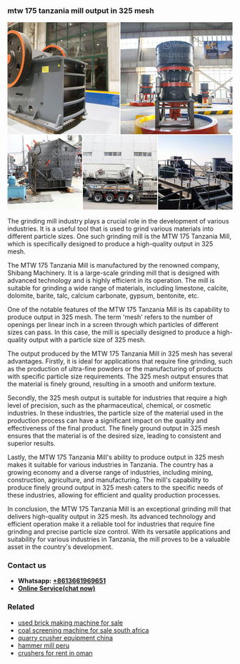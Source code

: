 <h3>mtw 175 tanzania mill output in 325 mesh</h3><img src='1708587133.jpg' alt=''><p>The grinding mill industry plays a crucial role in the development of various industries. It is a useful tool that is used to grind various materials into different particle sizes. One such grinding mill is the MTW 175 Tanzania Mill, which is specifically designed to produce a high-quality output in 325 mesh.</p><p>The MTW 175 Tanzania Mill is manufactured by the renowned company, Shibang Machinery. It is a large-scale grinding mill that is designed with advanced technology and is highly efficient in its operation. The mill is suitable for grinding a wide range of materials, including limestone, calcite, dolomite, barite, talc, calcium carbonate, gypsum, bentonite, etc.</p><p>One of the notable features of the MTW 175 Tanzania Mill is its capability to produce output in 325 mesh. The term 'mesh' refers to the number of openings per linear inch in a screen through which particles of different sizes can pass. In this case, the mill is specially designed to produce a high-quality output with a particle size of 325 mesh.</p><p>The output produced by the MTW 175 Tanzania Mill in 325 mesh has several advantages. Firstly, it is ideal for applications that require fine grinding, such as the production of ultra-fine powders or the manufacturing of products with specific particle size requirements. The 325 mesh output ensures that the material is finely ground, resulting in a smooth and uniform texture.</p><p>Secondly, the 325 mesh output is suitable for industries that require a high level of precision, such as the pharmaceutical, chemical, or cosmetic industries. In these industries, the particle size of the material used in the production process can have a significant impact on the quality and effectiveness of the final product. The finely ground output in 325 mesh ensures that the material is of the desired size, leading to consistent and superior results.</p><p>Lastly, the MTW 175 Tanzania Mill's ability to produce output in 325 mesh makes it suitable for various industries in Tanzania. The country has a growing economy and a diverse range of industries, including mining, construction, agriculture, and manufacturing. The mill's capability to produce finely ground output in 325 mesh caters to the specific needs of these industries, allowing for efficient and quality production processes.</p><p>In conclusion, the MTW 175 Tanzania Mill is an exceptional grinding mill that delivers high-quality output in 325 mesh. Its advanced technology and efficient operation make it a reliable tool for industries that require fine grinding and precise particle size control. With its versatile applications and suitability for various industries in Tanzania, the mill proves to be a valuable asset in the country's development.</p><h3>Contact us</h3><ul><li><strong>Whatsapp:&nbsp;<a href="https://wa.me/8613661969651">+8613661969651</a></strong></li><li><a href="https://swt.shibang-china.com/?git&amp;zhl&amp;mtw 175 tanzania mill output in 325 mesh"><strong>Online Service(chat now)</strong></a></li></ul><h3>Related</h3><ul><li><a href='used brick making machine for sale.md'>used brick making machine for sale</a></li><li><a href='coal screening machine for sale south africa.md'>coal screening machine for sale south africa</a></li><li><a href='quarry crusher equipment china.md'>quarry crusher equipment china</a></li><li><a href='hammer mill peru.md'>hammer mill peru</a></li><li><a href='crushers for rent in oman.md'>crushers for rent in oman</a></li></ul>